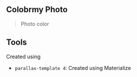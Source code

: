 ## Colobrmy Photo

> Photo color


## Tools

Created using


- `parallax-template 4`: Created using Materialize
